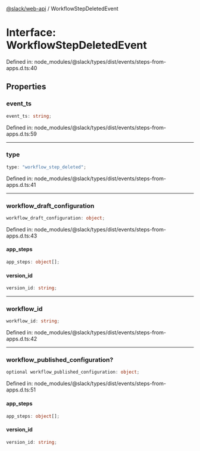 [@slack/web-api](../index.md) / WorkflowStepDeletedEvent

# Interface: WorkflowStepDeletedEvent

Defined in: node\_modules/@slack/types/dist/events/steps-from-apps.d.ts:40

## Properties

### event\_ts

```ts
event_ts: string;
```

Defined in: node\_modules/@slack/types/dist/events/steps-from-apps.d.ts:59

***

### type

```ts
type: "workflow_step_deleted";
```

Defined in: node\_modules/@slack/types/dist/events/steps-from-apps.d.ts:41

***

### workflow\_draft\_configuration

```ts
workflow_draft_configuration: object;
```

Defined in: node\_modules/@slack/types/dist/events/steps-from-apps.d.ts:43

#### app\_steps

```ts
app_steps: object[];
```

#### version\_id

```ts
version_id: string;
```

***

### workflow\_id

```ts
workflow_id: string;
```

Defined in: node\_modules/@slack/types/dist/events/steps-from-apps.d.ts:42

***

### workflow\_published\_configuration?

```ts
optional workflow_published_configuration: object;
```

Defined in: node\_modules/@slack/types/dist/events/steps-from-apps.d.ts:51

#### app\_steps

```ts
app_steps: object[];
```

#### version\_id

```ts
version_id: string;
```
